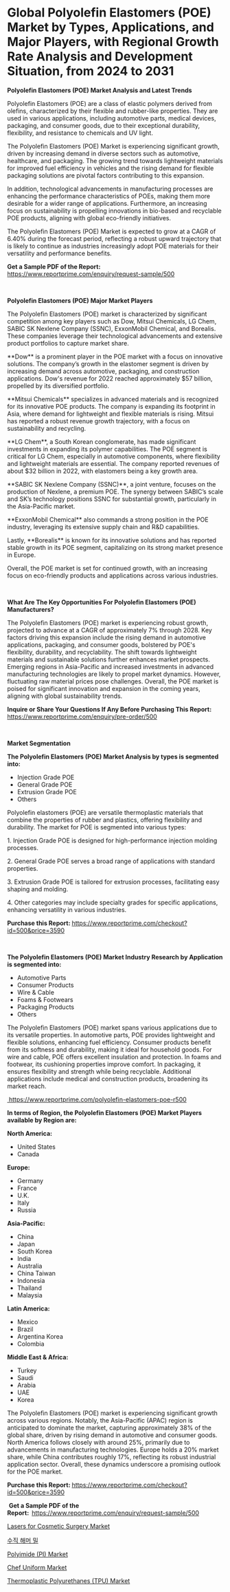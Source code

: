<p><h1>Global Polyolefin Elastomers (POE) Market by Types, Applications, and Major Players, with Regional Growth Rate Analysis and Development Situation, from 2024 to 2031</h1></p><p><strong>Polyolefin Elastomers (POE) Market Analysis and Latest Trends</strong></p>
<p><p>Polyolefin Elastomers (POE) are a class of elastic polymers derived from olefins, characterized by their flexible and rubber-like properties. They are used in various applications, including automotive parts, medical devices, packaging, and consumer goods, due to their exceptional durability, flexibility, and resistance to chemicals and UV light.</p><p>The Polyolefin Elastomers (POE) Market is experiencing significant growth, driven by increasing demand in diverse sectors such as automotive, healthcare, and packaging. The growing trend towards lightweight materials for improved fuel efficiency in vehicles and the rising demand for flexible packaging solutions are pivotal factors contributing to this expansion.</p><p>In addition, technological advancements in manufacturing processes are enhancing the performance characteristics of POEs, making them more desirable for a wider range of applications. Furthermore, an increasing focus on sustainability is propelling innovations in bio-based and recyclable POE products, aligning with global eco-friendly initiatives.</p><p>The Polyolefin Elastomers (POE) Market is expected to grow at a CAGR of 6.40% during the forecast period, reflecting a robust upward trajectory that is likely to continue as industries increasingly adopt POE materials for their versatility and performance benefits.</p></p>
<p><strong>Get a Sample PDF of the Report:&nbsp;</strong> <a href="https://www.reportprime.com/enquiry/request-sample/500">https://www.reportprime.com/enquiry/request-sample/500</a></p>
<p>&nbsp;</p>
<p><strong>Polyolefin Elastomers (POE) Major Market Players</strong></p>
<p><p>The Polyolefin Elastomers (POE) market is characterized by significant competition among key players such as Dow, Mitsui Chemicals, LG Chem, SABIC SK Nexlene Company (SSNC), ExxonMobil Chemical, and Borealis. These companies leverage their technological advancements and extensive product portfolios to capture market share.</p><p>**Dow** is a prominent player in the POE market with a focus on innovative solutions. The company’s growth in the elastomer segment is driven by increasing demand across automotive, packaging, and construction applications. Dow's revenue for 2022 reached approximately $57 billion, propelled by its diversified portfolio.</p><p>**Mitsui Chemicals** specializes in advanced materials and is recognized for its innovative POE products. The company is expanding its footprint in Asia, where demand for lightweight and flexible materials is rising. Mitsui has reported a robust revenue growth trajectory, with a focus on sustainability and recycling.</p><p>**LG Chem**, a South Korean conglomerate, has made significant investments in expanding its polymer capabilities. The POE segment is critical for LG Chem, especially in automotive components, where flexibility and lightweight materials are essential. The company reported revenues of about $32 billion in 2022, with elastomers being a key growth area.</p><p>**SABIC SK Nexlene Company (SSNC)**, a joint venture, focuses on the production of Nexlene, a premium POE. The synergy between SABIC’s scale and SK’s technology positions SSNC for substantial growth, particularly in the Asia-Pacific market.</p><p>**ExxonMobil Chemical** also commands a strong position in the POE industry, leveraging its extensive supply chain and R&D capabilities. </p><p>Lastly, **Borealis** is known for its innovative solutions and has reported stable growth in its POE segment, capitalizing on its strong market presence in Europe.</p><p>Overall, the POE market is set for continued growth, with an increasing focus on eco-friendly products and applications across various industries.</p></p>
<p>&nbsp;</p>
<p><strong>What Are The Key Opportunities For Polyolefin Elastomers (POE) Manufacturers?</strong></p>
<p><p>The Polyolefin Elastomers (POE) market is experiencing robust growth, projected to advance at a CAGR of approximately 7% through 2028. Key factors driving this expansion include the rising demand in automotive applications, packaging, and consumer goods, bolstered by POE's flexibility, durability, and recyclability. The shift towards lightweight materials and sustainable solutions further enhances market prospects. Emerging regions in Asia-Pacific and increased investments in advanced manufacturing technologies are likely to propel market dynamics. However, fluctuating raw material prices pose challenges. Overall, the POE market is poised for significant innovation and expansion in the coming years, aligning with global sustainability trends.</p></p>
<p><strong>Inquire or Share Your Questions If Any Before Purchasing This Report:</strong> <a href="https://www.reportprime.com/enquiry/pre-order/500">https://www.reportprime.com/enquiry/pre-order/500</a></p>
<p>&nbsp;</p>
<p><strong>Market Segmentation</strong></p>
<p><strong>The Polyolefin Elastomers (POE) Market Analysis by types is segmented into:</strong></p>
<p><ul><li>Injection Grade POE</li><li>General Grade POE</li><li>Extrusion Grade POE</li><li>Others</li></ul></p>
<p><p>Polyolefin elastomers (POE) are versatile thermoplastic materials that combine the properties of rubber and plastics, offering flexibility and durability. The market for POE is segmented into various types: </p><p>1. Injection Grade POE is designed for high-performance injection molding processes. </p><p>2. General Grade POE serves a broad range of applications with standard properties. </p><p>3. Extrusion Grade POE is tailored for extrusion processes, facilitating easy shaping and molding. </p><p>4. Other categories may include specialty grades for specific applications, enhancing versatility in various industries.</p></p>
<p><strong>Purchase this Report:&nbsp;</strong><a href="https://www.reportprime.com/checkout?id=500&price=3590">https://www.reportprime.com/checkout?id=500&price=3590</a></p>
<p>&nbsp;</p>
<p><strong>The Polyolefin Elastomers (POE) Market Industry Research by Application is segmented into:</strong></p>
<p><ul><li>Automotive Parts</li><li>Consumer Products</li><li>Wire & Cable</li><li>Foams & Footwears</li><li>Packaging Products</li><li>Others</li></ul></p>
<p><p>The Polyolefin Elastomers (POE) market spans various applications due to its versatile properties. In automotive parts, POE provides lightweight and flexible solutions, enhancing fuel efficiency. Consumer products benefit from its softness and durability, making it ideal for household goods. For wire and cable, POE offers excellent insulation and protection. In foams and footwear, its cushioning properties improve comfort. In packaging, it ensures flexibility and strength while being recyclable. Additional applications include medical and construction products, broadening its market reach.</p></p>
<p><a href="https://www.reportprime.com/polyolefin-elastomers-poe-r500">&nbsp;https://www.reportprime.com/polyolefin-elastomers-poe-r500</a></p>
<p><strong>In terms of Region, the Polyolefin Elastomers (POE) Market Players available by Region are:</strong></p>
<p>
    <p> <strong> North America: </strong>
        <ul>
            <li>United States</li>
            <li>Canada</li>
        </ul>
        </p> 
    <p> <strong> Europe: </strong>
        <ul>
            <li>Germany</li>
            <li>France</li>
            <li>U.K.</li>
            <li>Italy</li>
            <li>Russia</li>
        </ul>
        </p> 
    <p> <strong> Asia-Pacific: </strong>
        <ul>
            <li>China</li>
            <li>Japan</li>
            <li>South Korea</li>
            <li>India</li>
            <li>Australia</li>
            <li>China Taiwan</li>
            <li>Indonesia</li>
            <li>Thailand</li>
            <li>Malaysia</li>
        </ul>
        </p> 
    <p> <strong> Latin America: </strong>
        <ul>
            <li>Mexico</li>
            <li>Brazil</li>
            <li>Argentina Korea</li>
            <li>Colombia</li>
        </ul>
        </p> 
    <p> <strong> Middle East & Africa: </strong>
        <ul>
            <li>Turkey</li>
            <li>Saudi</li>
            <li>Arabia</li>
            <li>UAE</li>
            <li>Korea</li>
        </ul>
    </p>
    </p>
<p><p>The Polyolefin Elastomers (POE) market is experiencing significant growth across various regions. Notably, the Asia-Pacific (APAC) region is anticipated to dominate the market, capturing approximately 38% of the global share, driven by rising demand in automotive and consumer goods. North America follows closely with around 25%, primarily due to advancements in manufacturing technologies. Europe holds a 20% market share, while China contributes roughly 17%, reflecting its robust industrial application sector. Overall, these dynamics underscore a promising outlook for the POE market.</p></p>
<p><strong>Purchase this Report: </strong><a href="https://www.reportprime.com/checkout?id=500&price=3590">https://www.reportprime.com/checkout?id=500&price=3590</a></p>
<p>&nbsp;<strong>Get a Sample PDF of the Report:&nbsp;&nbsp;</strong><a href="https://www.reportprime.com/enquiry/request-sample/500">https://www.reportprime.com/enquiry/request-sample/500</a></p>
<p><strong></strong></p>
<p><p><a href="https://issuu.com/reportprime-2/docs/lasers-for-cosmetic-surgery-market-_157988020a7f7f">Lasers for Cosmetic Surgery Market</a></p><p><a href="https://medium.com/@eiehrdy77/%EC%88%98%EC%A7%81-%ED%95%B4%EB%A8%B8-%EB%B0%80-%EC%8B%9C%EC%9E%A5-%EA%B8%80%EB%A1%9C%EB%B2%8C-%EC%8B%9C%EC%9E%A5-%EB%8F%99%ED%96%A5-%EB%B0%8F-%EC%8B%9C%EC%9E%A5-%EC%A0%84%EB%A7%9D-2024-2031-e92a2a0f36ab">수직 해머 밀</a></p><p><a href="https://github.com/yoshih12/Market-Research-Report-List-4/blob/main/polyimide-pi-market.md">Polyimide (PI) Market</a></p><p><a href="https://www.linkedin.com/pulse/navigating-global-chef-uniform-market-from-trends-strategy-5vmcf?trackingId=2ThWOP4xRkeQET1V8iQZoA%3D%3D">Chef Uniform Market</a></p><p><a href="https://github.com/naodanhluon8/Market-Research-Report-List-1/blob/main/thermoplastic-polyurethanes-tpu-market.md">Thermoplastic Polyurethanes (TPU) Market</a></p></p>
